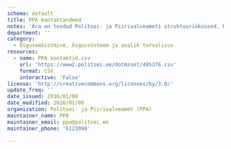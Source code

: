 ```yaml
---
schema: default
title: PPA kontaktandmed
notes: 'Ära on toodud Politsei- ja Piirivalveameti struktuuriüksused, koos asukoha aadressi, postiindeksi, kontakttelefoni, faksi, äriregistri koodi, e-posti aadressi ja lahtiolekuaegadega.'
department: ''
category:
  - Õigusemõistmine, õigussüsteem ja avalik turvalisus
resources:
  - name: PPA kontaktid.csv
    url: 'https://www2.politsei.ee/dotAsset/495376.csv'
    format: CSV
    interactive: 'False'
license: 'http://creativecommons.org/licenses/by/3.0/'
update_freq: ''
date_issued: 2016/01/08
date_modified: 2016/01/08
organization: Politsei- ja Piirivalveamet (PPA)
maintainer_name: PPA
maintainer_email: ppa@politsei.ee
maintainer_phone: '6123098'

---
```

